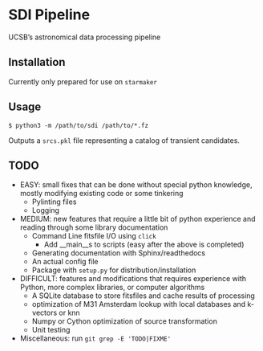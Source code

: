 # SDI Pipeline
UCSB’s astronomical data processing pipeline

## Installation
Currently only prepared for use on `starmaker`

## Usage
```
$ python3 -m /path/to/sdi /path/to/*.fz
```
Outputs a `srcs.pkl` file representing a catalog of transient candidates.

## TODO
* EASY: small fixes that can be done without special python knowledge, mostly modifying existing code or some tinkering
    * Pylinting files
    * Logging
* MEDIUM: new features that require a little bit of python experience and reading through some library documentation
    * Command Line fitsfile I/O using `click`
        * Add \_\_main\_\_s to scripts (easy after the above is completed)
    * Generating documentation with Sphinx/readthedocs
    *  An actual config file
	* Package with `setup.py` for distribution/installation
* DIFFICULT: features and modifications that requires experience with Python, more complex libraries, or computer algorithms
    * A SQLite database to store fitsfiles and cache results of processing
    * optimization of M31 Amsterdam lookup with local databases and k-vectors or knn
    * Numpy or Cython optimization of source transformation
	* Unit testing
* Miscellaneous: run `git grep -E 'TODO|FIXME'`
